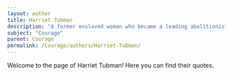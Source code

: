 ```yaml
---
layout: author
title: Harriet Tubman
description: "A former enslaved woman who became a leading abolitionist and helped many escape to freedom, exemplifying extraordinary courage."
subject: "Courage"
parent: Courage
permalink: /Courage/authors/Harriet-Tubman/
---
```


Welcome to the page of Harriet Tubman! Here you can find their quotes.

